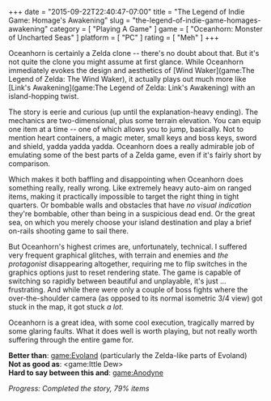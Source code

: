 +++
date = "2015-09-22T22:40:47-07:00"
title = "The Legend of Indie Game: Homage's Awakening"
slug = "the-legend-of-indie-game-homages-awakening"
category = [ "Playing A Game" ]
game = [ "Oceanhorn: Monster of Uncharted Seas" ]
platform = [ "PC" ]
rating = [ "Meh" ]
+++

Oceanhorn is certainly a Zelda clone -- there's no doubt about that.  But it's not quite the clone you might assume at first glance.  While Oceanhorn immediately evokes the design and aesthetics of [Wind Waker](game:The Legend of Zelda: The Wind Waker), it actually plays out much more like [Link's Awakening](game:The Legend of Zelda: Link's Awakening) with an island-hopping twist.

The story is eerie and curious (up until the explanation-heavy ending).  The mechanics are two-dimensional, plus some terrain elevation.  You can equip one item at a time -- one of which allows you to jump, basically.  Not to mention heart containers, a magic meter, small keys and boss keys, sword and shield, yadda yadda yadda.  Oceanhorn does a really admirable job of emulating some of the best parts of a Zelda game, even if it's fairly short by comparison.

Which makes it both baffling and disappointing when Oceanhorn does something really, really wrong.  Like extremely heavy auto-aim on ranged items, making it practically impossible to target the right thing in tight quarters.  Or bombable walls and obstacles that have <i>no visual indication</i> they're bombable, other than being in a suspicious dead end.  Or the great sea, on which you merely choose your island destination and play a brief on-rails shooting game to sail there.

But Oceanhorn's highest crimes are, unfortunately, technical.  I suffered very frequent graphical glitches, with terrain and enemies and <i>the protagonist</i> disappearing altogether, requiring me to flip switches in the graphics options just to reset rendering state.  The game is capable of switching so rapidly between beautiful and unplayable, it's just ... frustrating.  And while there were only a couple of boss fights where the over-the-shoulder camera (as opposed to its normal isometric 3/4 view) got stuck in the map, it got stuck <i>a lot</i>.

Oceanhorn is a great idea, with some cool execution, tragically marred by some glaring faults.  What it does well is worth playing, but not really worth suffering through the entire game for.

<b>Better than</b>: <game:Evoland> (particularly the Zelda-like parts of Evoland)  
<b>Not as good as</b>: <game:Ittle Dew>  
<b>Hard to say between this and</b>: <game:Anodyne>

<i>Progress: Completed the story, 79% items</i>